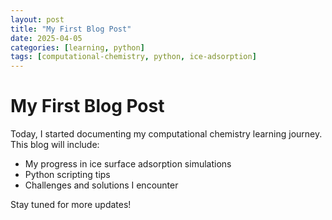 ```yaml
---
layout: post
title: "My First Blog Post"
date: 2025-04-05
categories: [learning, python]
tags: [computational-chemistry, python, ice-adsorption]
---
```


# My First Blog Post

Today, I started documenting my computational chemistry learning journey. This blog will include:

- My progress in ice surface adsorption simulations
- Python scripting tips
- Challenges and solutions I encounter

Stay tuned for more updates!
